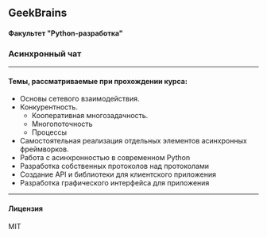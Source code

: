 ## GeekBrains
#### Факультет "Python-разработка"

### Асинхронный чат

---

#### Темы, рассматриваемые при прохождении курса:

* Основы сетевого взаимодействия.
* Конкурентность.
   * Кооперативная многозадачность.
   * Многопоточность
   * Процессы
* Самостоятельная реализация отдельных элементов асинхронных фреймворков.
* Работа с асинхронностью в современном Python
* Разработка собственных протоколов над протоколами
* Создание API и библиотеки для клиентского приложения
* Разработка графического интерфейса для приложения

---

#### Лицензия

MIT
